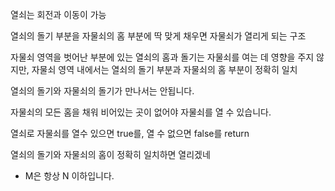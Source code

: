 열쇠는 회전과 이동이 가능

열쇠의 돌기 부분을 자물쇠의 홈 부분에 딱 맞게 채우면 자물쇠가 열리게 되는 구조

자물쇠 영역을 벗어난 부분에 있는 열쇠의 홈과 돌기는 자물쇠를 여는 데 영향을 주지 않지만, 자물쇠 영역 내에서는 열쇠의 돌기 부분과 자물쇠의 홈 부분이 정확히 일치

열쇠의 돌기와 자물쇠의 돌기가 만나서는 안됩니다. 

자물쇠의 모든 홈을 채워 비어있는 곳이 없어야 자물쇠를 열 수 있습니다.

열쇠로 자물쇠를 열수 있으면 true를, 열 수 없으면 false를 return



열쇠의 돌기와 자물쇠의 홈이 정확히 일치하면 열리겠네

- M은 항상 N 이하입니다.

